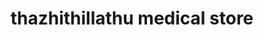 ---
title: "thazhithillathu medical store"
url: /vadasserikkara/thazhithillathu-medical-store/
shop: Sanitätshaus
---